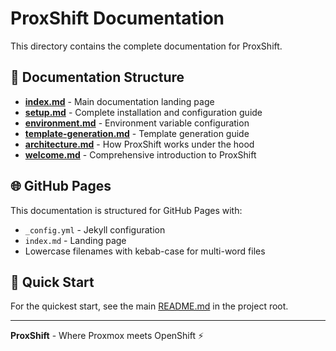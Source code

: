 # ProxShift Documentation

This directory contains the complete documentation for ProxShift.

## 📖 Documentation Structure

- **[index.md](index.md)** - Main documentation landing page
- **[setup.md](setup.md)** - Complete installation and configuration guide
- **[environment.md](environment.md)** - Environment variable configuration
- **[template-generation.md](template-generation.md)** - Template generation guide
- **[architecture.md](architecture.md)** - How ProxShift works under the hood
- **[welcome.md](welcome.md)** - Comprehensive introduction to ProxShift

## 🌐 GitHub Pages

This documentation is structured for GitHub Pages with:

- `_config.yml` - Jekyll configuration
- `index.md` - Landing page
- Lowercase filenames with kebab-case for multi-word files

## 🚀 Quick Start

For the quickest start, see the main [README.md](../README.md) in the project root.

---

**ProxShift** - Where Proxmox meets OpenShift ⚡
